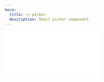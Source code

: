 ```yaml
---
hero:
  title: rc-picker
  description: React picker component
---
```



<embed src="../README.md"></embed>
